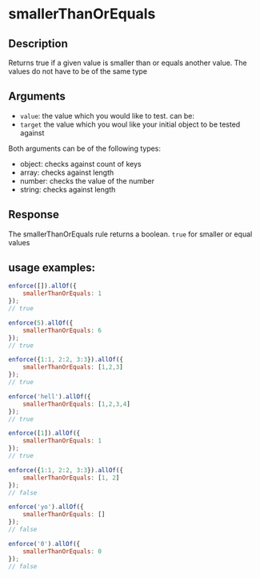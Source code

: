 # smallerThanOrEquals

## Description
Returns true if a given value is smaller than or equals another value. The values do not have to be of the same type

## Arguments
* `value`: the value which you would like to test. can be:
* `target` the value which you woul like your initial object to be tested against

Both arguments can be of the following types:
* object: checks against count of keys
* array: checks against length
* number: checks the value of the number
* string: checks against length

## Response
The smallerThanOrEquals rule returns a boolean. `true` for smaller or equal values

## usage examples:

```js
enforce([]).allOf({
    smallerThanOrEquals: 1
});
// true
```

```js
enforce(5).allOf({
    smallerThanOrEquals: 6
});
// true
```

```js
enforce({1:1, 2:2, 3:3}).allOf({
    smallerThanOrEquals: [1,2,3]
});
// true
```

```js
enforce('hell').allOf({
    smallerThanOrEquals: [1,2,3,4]
});
// true
```

```js
enforce([1]).allOf({
    smallerThanOrEquals: 1
});
// true
```

```js
enforce({1:1, 2:2, 3:3}).allOf({
    smallerThanOrEquals: [1, 2]
});
// false
```

```js
enforce('yo').allOf({
    smallerThanOrEquals: []
});
// false
```

```js
enforce('0').allOf({
    smallerThanOrEquals: 0
});
// false
```